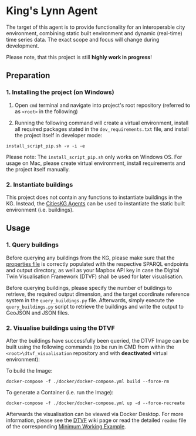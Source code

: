# King's Lynn Agent

The target of this agent is to provide functionality for an interoperable city environment, combining static built environment and dynamic (real-time) time series data. The exact scope and focus will change during development.

Please note, that this project is still **highly work in progress**!

## Preparation
### 1. Installing the project (on Windows)

1) Open `cmd` terminal and navigate into project's root repository (referred to as `<root>` in the following)

2) Running the following command will create a virtual environment, install all required packages stated in the `dev_requirements.txt` file, and install the project itself in developer mode:
```
install_script_pip.sh -v -i -e
```

Please note: The `install_script_pip.sh` only works on Windows OS. For usage on Mac, please create virtual environment, install requirements and the project itself manually.

### 2. Instantiate buildings

This project does not contain any functions to instantiate buildings in the KG. Instead, the [CitiesKG Agents] can be used to instantiate the static built environment (i.e. buildings). 

## Usage
### 1. Query buildings

Before querying any buildings from the KG, please make sure that the [properties file] is correctly populated with the respective SPARQL endpoints and output directory, as well as your Mapbox API key in case the Digital Twin Visualisation Framework (DTVF) shall be used for later visualisation.

Before querying buildings, please specify the number of buildings to retrieve, the required output dimension, and the target coordinate reference system in the `query_buildings.py` file. Afterwards, simply execute the `query_buildings.py` script to retrieve the buildings and write the output to GeoJSON and JSON files. 

### 2. Visualise buildings using the DTVF
After the buildings have successfully been queried, the DTVF Image can be built using the following commands (to be run in CMD from within the `<root>\dtvf_visualisation` repository and with **deactivated** virtual environment):

To build the Image:
```
docker-compose -f ./docker/docker-compose.yml build --force-rm
```
To generate a Container (i.e. run the Image):
```
docker-compose -f ./docker/docker-compose.yml up -d --force-recreate
```

Afterwards the visualisation can be viewed via Docker Desktop. For more information, please see the [DTVF] wiki page or read the detailed `readme` file of the corresponding [Minimum Working Example].


[properties file]: resources/properties.properties
[CitiesKG Agents]: https://github.com/cambridge-cares/CitiesKG/tree/develop/agents
[DTVF]: https://github.com/cambridge-cares/TheWorldAvatar/wiki/Digital-Twin-Visualisations
[Minimum Working Example]: https://github.com/cambridge-cares/TheWorldAvatar/tree/develop/Agents/TimeSeriesExample
